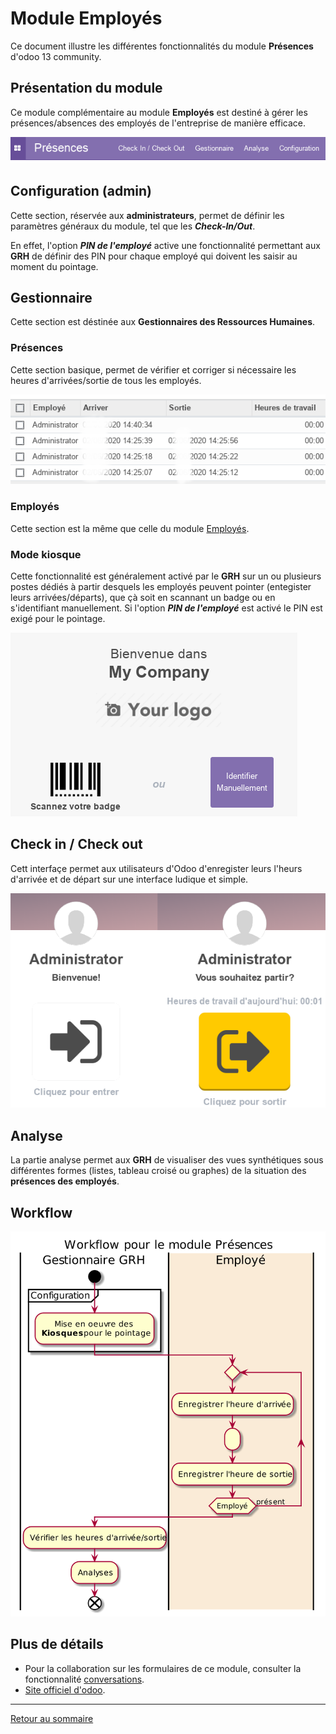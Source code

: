 # Module Employés

Ce document illustre les différentes fonctionnalités du module **Présences** d'odoo 13 community.

## Présentation du module

Ce module complémentaire au module **Employés** est destiné à gérer les présences/absences des employés de l'entreprise de manière efficace.

![presence-overview](./images/presence-overview.png)

## Configuration (admin)

Cette section, réservée aux **administrateurs**, permet de définir les paramètres généraux du module, tel que les **_Check-In/Out_**.

En effet, l'option **_PIN de l'employé_** active une fonctionnalité permettant aux **GRH** de définir des PIN pour chaque employé qui doivent les saisir au moment du pointage.

## Gestionnaire

Cette section est déstinée aux **Gestionnaires des Ressources Humaines**.

### Présences

Cette section basique, permet de vérifier et corriger si nécessaire les heures d'arrivées/sortie de tous les employés.

![presence-presences](./images/presence-presences.png)

### Employés

Cette section est la même que celle du module [Employés](./odoo-mod-employee-fr.md#emlpoyes).

### Mode kiosque

Cette fonctionnalité est généralement activé par le **GRH** sur un ou plusieurs postes dédiés à partir desquels les employés peuvent pointer (entegister leurs arrivées/départs), que çà soit en scannant un badge ou en s'identifiant manuellement. Si l'option **_PIN de l'employé_** est activé le PIN est exigé pour le pointage.

![presence-kiosque](./images/presence-kiosque.png)

## Check in / Check out

Cett interfaçe permet aux utilisateurs d'Odoo d'enregister leurs l'heurs d'arrivée et de départ sur une interface ludique et simple.

![presence-check-in-out](./images/presence-check-in-out.png)

## Analyse

La partie analyse permet aux **GRH** de visualiser des vues synthétiques sous différentes formes (listes, tableau croisé ou graphes) de la situation des **présences des employés**.

## Workflow

![workflow-presence](../diagrams/exports/activity-presence/activity-presence.png)

## Plus de détails

- Pour la collaboration sur les formulaires de ce module, consulter la fonctionnalité [conversations](./odoo-conversations.md).
- [Site officiel d'odoo](https://www.odoo.com/fr_FR/page/employees).  

----
[Retour au sommaire](./odoo-deploy-guidelines-fr.md)
